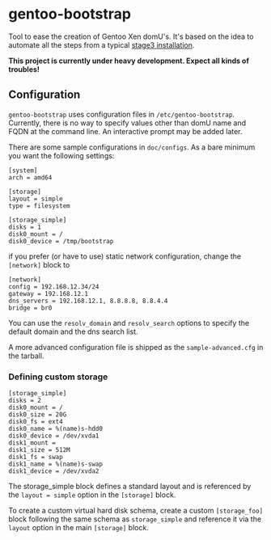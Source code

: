 gentoo-bootstrap
================

Tool to ease the creation of Gentoo Xen domU's. It's based on the idea to automate all the steps from a typical [stage3 installation](http://www.gentoo.org/doc/en/handbook/index.xml).


**This project is currently under heavy development. Expect all kinds of troubles!**



## Configuration

`gentoo-bootstrap` uses configuration files in `/etc/gentoo-bootstrap`. Currently, there is no way to specify values other than domU name and FQDN at the command line. An interactive prompt may be added later.

There are some sample configurations in `doc/configs`. As a bare minimum you want the following settings:

    [system]
    arch = amd64

    [storage]
    layout = simple
    type = filesystem

    [storage_simple]
    disks = 1
    disk0_mount = /
    disk0_device = /tmp/bootstrap


if you prefer (or have to use) static network configuration, change the `[network]` block to 

    [network]
    config = 192.168.12.34/24
    gateway = 192.168.12.1
    dns_servers = 192.168.12.1, 8.8.8.8, 8.8.4.4
    bridge = br0

You can use the `resolv_domain` and `resolv_search` options to specify the default domain and the dns search list.

A more advanced configuration file is shipped as the `sample-advanced.cfg` in the tarball.

### Defining custom storage

    [storage_simple]
    disks = 2
    disk0_mount = /
    disk0_size = 20G
    disk0_fs = ext4
    disk0_name = %(name)s-hdd0
    disk0_device = /dev/xvda1
    disk1_mount =
    disk1_size = 512M
    disk1_fs = swap
    disk1_name = %(name)s-swap
    disk1_device = /dev/xvda2
    
The storage_simple block defines a standard layout and is referenced by the `layout = simple` option in the `[storage]` block.

To create a custom virtual hard disk schema, create a custom `[storage_foo]` block following the same schema as `storage_simple` and reference it via the `layout` option in the main `[storage]` block.